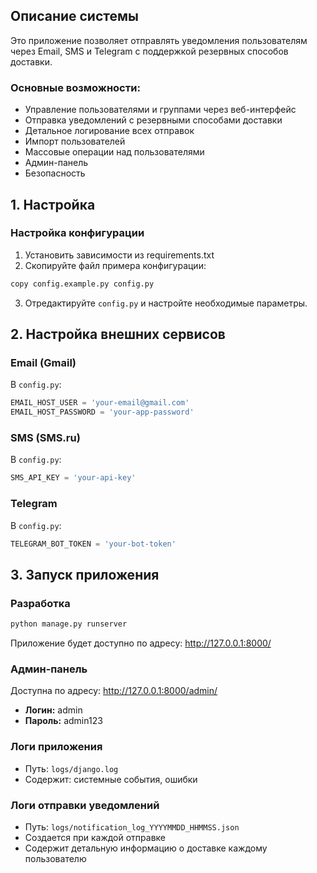 ## Описание системы

Это приложение позволяет отправлять уведомления пользователям через Email, SMS и Telegram с поддержкой резервных способов доставки.

### Основные возможности:
- Управление пользователями и группами через веб-интерфейс
- Отправка уведомлений с резервными способами доставки
- Детальное логирование всех отправок
- Импорт пользователей
- Массовые операции над пользователями
- Админ-панель
- Безопасность

## 1. Настройка

### Настройка конфигурации
1. Установить зависимости из requirements.txt
2. Скопируйте файл примера конфигурации:
```bash
copy config.example.py config.py
```

3. Отредактируйте `config.py` и настройте необходимые параметры.



## 2. Настройка внешних сервисов

### Email (Gmail)


В `config.py`:
   ```python
   EMAIL_HOST_USER = 'your-email@gmail.com'
   EMAIL_HOST_PASSWORD = 'your-app-password'
   ```

### SMS (SMS.ru)

В `config.py`:
   ```python
   SMS_API_KEY = 'your-api-key'
   ```

### Telegram

В `config.py`:
   ```python
   TELEGRAM_BOT_TOKEN = 'your-bot-token'
   ```

## 3. Запуск приложения

### Разработка
```bash
python manage.py runserver
```

Приложение будет доступно по адресу: http://127.0.0.1:8000/



### Админ-панель

Доступна по адресу: http://127.0.0.1:8000/admin/
- **Логин:** admin
- **Пароль:** admin123

### Логи приложения
- Путь: `logs/django.log`
- Содержит: системные события, ошибки

### Логи отправки уведомлений
- Путь: `logs/notification_log_YYYYMMDD_HHMMSS.json`
- Создается при каждой отправке
- Содержит детальную информацию о доставке каждому пользователю
